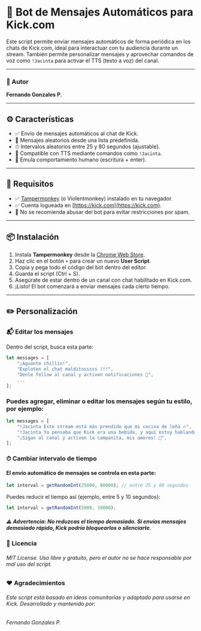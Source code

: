 # 🤖 Bot de Mensajes Automáticos para Kick.com

Este script permite enviar mensajes automáticos de forma periódica en los chats de Kick.com, ideal para interactuar con tu audiencia durante un stream. También permite personalizar mensajes y aprovechar comandos de voz como `!Jacinta` para activar el TTS (texto a voz) del canal.

---

### 👤 Autor
**Fernando Gonzales P.**

---

## ⚙️ Características

- ✅ Envío de mensajes automáticos al chat de Kick.
- 🔄 Mensajes aleatorios desde una lista predefinida.
- ⏱ Intervalos aleatorios entre 25 y 80 segundos (ajustable).
- 🎤 Compatible con TTS mediante comandos como `!Jacinta`.
- 💬 Emula comportamiento humano (escritura + enter).

---

## 🧠 Requisitos

- ✅ [Tampermonkey](https://www.tampermonkey.net/) (o Violentmonkey) instalado en tu navegador.
- ✅ Cuenta logueada en [https://kick.com](https://kick.com).
- 🚫 No se recomienda abusar del bot para evitar restricciones por spam.

---

## 📦 Instalación

1. Instala **Tampermonkey** desde la [Chrome Web Store](https://chrome.google.com/webstore/detail/tampermonkey/dhdgffkkebhmkfjojejmpbldmpobfkfo).
2. Haz clic en el botón `+` para crear un nuevo **User Script**.
3. Copia y pega todo el código del bot dentro del editor.
4. Guarda el script (Ctrl + S).
5. Asegúrate de estar dentro de un canal con chat habilitado en Kick.com.
6. ¡Listo! El bot comenzará a enviar mensajes cada cierto tiempo.

---

## ✏️ Personalización

### 📬 Editar los mensajes

Dentro del script, busca esta parte:

```javascript
let messages = [
    "¡Aguante chillin!",
    "Exploten el chat malditosssss !!!",
    "Denle follow al canal y activen notificaciones 🔔",
    ...
];
```
### Puedes agregar, eliminar o editar los mensajes según tu estilo, por ejemplo:

```javascript
let messages = [
    "!Jacinta Este stream está más prendido que mi cocina de leña 🔥",
    "!Jacinta Yo pensaba que Kick era una bebida, y aquí estoy hablando sola 🤪",
    "¡Sigan al canal y activen la campanita, mis amores! 🔔",
];
```

### ⏱ Cambiar intervalo de tiempo
#### El envío automático de mensajes se controla en esta parte:

```javascript
let interval = getRandomInt(25000, 80000); // entre 25 y 80 segundos
```

Puedes reducir el tiempo así (ejemplo, entre 5 y 10 segundos):

```javascript
let interval = getRandomInt(5000, 10000);
```

##### ⚠️ Advertencia: No reduzcas el tiempo demasiado. Si envías mensajes demasiado rápido, Kick podría bloquearlos o silenciarte.

### 📜 Licencia
###### MIT License. Uso libre y gratuito, pero el autor no se hace responsable por mal uso del script.

### ❤️ Agradecimientos
###### Este script está basado en ideas comunitarias y adaptado para usarse en Kick. Desarrollado y mantenido por:
###### Fernando Gonzales P.


